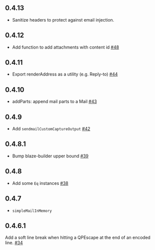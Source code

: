 ## 0.4.13

* Sanitize headers to protect against email injection.

## 0.4.12

* Add function to add attachments with content id [#48](https://github.com/snoyberg/mime-mail/pull/48)

## 0.4.11

* Export renderAddress as a utility (e.g. Reply-to) [#44](https://github.com/snoyberg/mime-mail/pull/44)

## 0.4.10

* addParts: append mail parts to a Mail [#43](https://github.com/snoyberg/mime-mail/pull/43)

## 0.4.9

* Add `sendmailCustomCaptureOutput` [#42](https://github.com/snoyberg/mime-mail/pull/42)

## 0.4.8.1

* Bump blaze-builder upper bound [#39](https://github.com/snoyberg/mime-mail/pull/39)

## 0.4.8

* Add some `Eq` instances [#38](https://github.com/snoyberg/mime-mail/pull/38)

## 0.4.7

* `simpleMailInMemory`

## 0.4.6.1

Add a soft line break when hitting a QPEscape at the end of an encoded line. [#34](https://github.com/snoyberg/mime-mail/pull/34)
